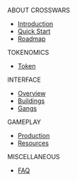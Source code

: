 ABOUT CROSSWARS
* [Introduction](/)
* [Quick Start](quickstart.md)
* [Roadmap](roadmap.md)

TOKENOMICS
* [Token](tokenomics.md)

INTERFACE
* [Overview](overview/overview.md)
* [Buildings](overview/buildings.md)
* [Gangs](overview/gangs.md)

GAMEPLAY
* [Production](production.md)
* [Resources](resources.md)
<!-- * [Gangs](gangs.md) -->

MISCELLANEOUS

* [FAQ](faq.md)
